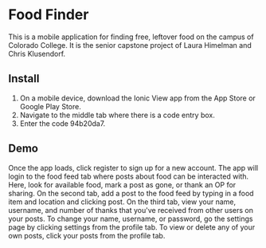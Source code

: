 # Food Finder

This is a mobile application for finding free, leftover food on the campus of Colorado College. It is the senior capstone project of Laura Himelman and Chris Klusendorf.

## Install

1. On a mobile device, download the Ionic View app from the App Store or Google Play Store.
2. Navigate to the middle tab where there is a code entry box.
3. Enter the code 94b20da7.

## Demo

Once the app loads, click register to sign up for a new account. The app will login to the food feed tab where posts about food can be interacted with. Here, look for available food, mark a post as gone, or thank an OP for sharing. On the second tab, add a post to the food feed by typing in a food item and location and clicking post. On the third tab, view your name, username, and number of thanks that you've received from other users on your posts. To change your name, username, or password, go the settings page by clicking settings from the profile tab. To view or delete any of your own posts, click your posts from the profile tab. 
